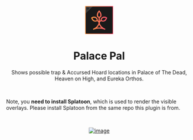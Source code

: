<div align="center">

<img src="Assets/palacepal_icon.png" alt="Palace Pal IconUrl" width="15%">

# Palace Pal

Shows possible trap & Accursed Hoard locations in Palace of The Dead, Heaven on High, and Eureka Orthos.

<br />

</div>

Note, you **need to install Splatoon**, which is used to render the visible overlays. Please install Splatoon from the same repo this plugin is from.

<br />

<div align="center">

[![image](https://discordapp.com/api/guilds/1001823907193552978/embed.png?style=banner2)](https://discord.gg/Zzrcc8kmvy)

</div>
